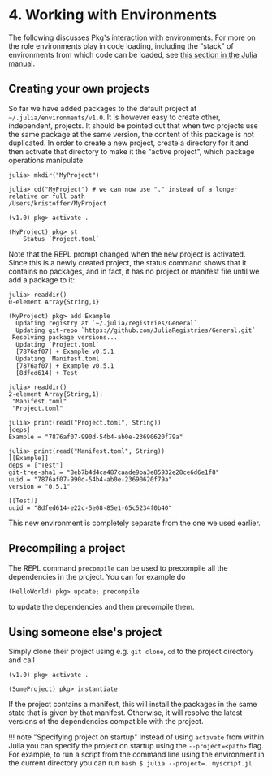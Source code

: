 # **4.** Working with Environments

The following discusses Pkg's interaction with environments. For more on the role environments play in code loading, including the "stack" of environments from which code can be loaded, see [this section in the Julia manual](https://docs.julialang.org/en/v1/manual/code-loading/#Environments-1).

## Creating your own projects

So far we have added packages to the default project at `~/.julia/environments/v1.0`. It is however easy to create other, independent, projects.
It should be pointed out that when two projects use the same package at the same version, the content of this package is not duplicated.
In order to create a new project, create a directory for it and then activate that directory to make it the "active project", which package operations manipulate:

```julia-repl
julia> mkdir("MyProject")

julia> cd("MyProject") # we can now use "." instead of a longer relative or full path
/Users/kristoffer/MyProject

(v1.0) pkg> activate .

(MyProject) pkg> st
    Status `Project.toml`
```

Note that the REPL prompt changed when the new project is activated. Since this is a newly created project, the status command shows that it contains no packages, and in fact, it has no project or manifest file until we add a package to it:

```julia-repl
julia> readdir()
0-element Array{String,1}

(MyProject) pkg> add Example
  Updating registry at `~/.julia/registries/General`
  Updating git-repo `https://github.com/JuliaRegistries/General.git`
 Resolving package versions...
  Updating `Project.toml`
  [7876af07] + Example v0.5.1
  Updating `Manifest.toml`
  [7876af07] + Example v0.5.1
  [8dfed614] + Test

julia> readdir()
2-element Array{String,1}:
 "Manifest.toml"
 "Project.toml"

julia> print(read("Project.toml", String))
[deps]
Example = "7876af07-990d-54b4-ab0e-23690620f79a"

julia> print(read("Manifest.toml", String))
[[Example]]
deps = ["Test"]
git-tree-sha1 = "8eb7b4d4ca487caade9ba3e85932e28ce6d6e1f8"
uuid = "7876af07-990d-54b4-ab0e-23690620f79a"
version = "0.5.1"

[[Test]]
uuid = "8dfed614-e22c-5e08-85e1-65c5234f0b40"
```

This new environment is completely separate from the one we used earlier.


## Precompiling a project

The REPL command `precompile` can be used to precompile all the dependencies in the project. You can for example do

```julia-repl
(HelloWorld) pkg> update; precompile
```

to update the dependencies and then precompile them.

## Using someone else's project

Simply clone their project using e.g. `git clone`, `cd` to the project directory and call

```julia-repl
(v1.0) pkg> activate .

(SomeProject) pkg> instantiate
```

If the project contains a manifest, this will install the packages in the same state that is given by that manifest.
Otherwise, it will resolve the latest versions of the dependencies compatible with the project.

!!! note "Specifying project on startup"
    Instead of using `activate` from within Julia you can specify the project on startup using
    the `--project=<path>` flag. For example, to run a script from the command line using the
    environment in the current directory you can run
    ```bash
    $ julia --project=. myscript.jl
    ```
